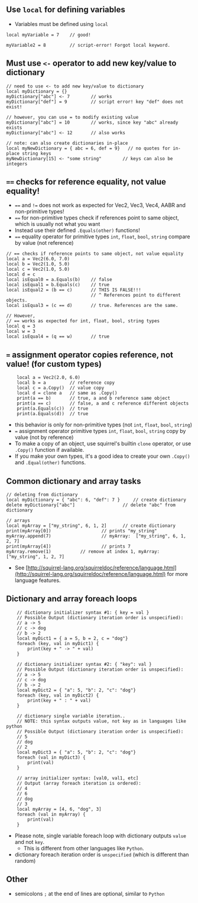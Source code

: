 ## Use `local` for defining variables
- Variables must be defined using `local`
```
local myVariable = 7    // good!

myVariable2 = 8         // script-error! Forgot local keyword.
```

## Must use `<-` operator to add new key/value to dictionary
```
// need to use <- to add new key/value to dictionary
local myDictionary = {}
myDictionary["abc"] <- 7        // works
myDictionary["def"] = 9         // script error! key "def" does not exist!

// however, you can use = to modify existing value
myDictionary["abc"] = 10        // works, since key "abc" already exists
myDictionary["abc"] <- 12       // also works

// note: can also create dictionaries in-place
local myNewDictionary = { abc = 6, def = 9}   // no quotes for in-place string keys
myNewDictionary[15] <- "some string"        // keys can also be integers
```

## `==` checks for reference equality, not value equality!
- `==` and `!=` does not work as expected for Vec2, Vec3, Vec4, AABR and non-primitive types!   
- `==` for non-primitive types check if references point to same object, which is usually not what you want
- Instead use their defined `.Equals(other)` functions!  
- `==` equality operator for primitive types `int`, `float`, `bool`, `string` compare by value (not reference)

```
// == checks if reference points to same object, not value equality
local a = Vec2(6.0, 7.0)
local b = Vec2(1.0, 5.0)
local c = Vec2(1.0, 5.0)
local d = c
local isEqual0 = a.Equals(b)    // false
local isEqual1 = b.Equals(c)    // true
local isEqual2 = (b == c)       // THIS IS FALSE!!!
                                // ^ References point to different objects.
local isEqual3 = (c == d)       // true. References are the same.

// However,
// == works as expected for int, float, bool, string types
local q = 3
local w = 3
local isEqual4 = (q == w)       // true 
```

## `=` assignment operator copies reference, not value! (for custom types)
```
	local a = Vec2(2.0, 6.0)
	local b = a			// reference copy
	local c = a.Copy()	// value copy
	local d = clone a	// same as .Copy()
	print(a == b)		// true, a and b reference same object
	print(a == c)		// false, a and c reference different objects
	print(a.Equals(c))	// true
	print(a.Equals(d))	// true
```
- this behavior is only for non-primitive types (not `int`, `float`, `bool`, `string`)
- `=` assignment operator primitive types `int`, `float`, `bool`, `string` copy by value (not by reference)
- To make a copy of an object, use squirrel's builtin `clone` operator, or use `.Copy()` function if available.
- If you make your own types, it's a good idea to create your own `.Copy()` and `.Equal(other)` functions.

## Common dictionary and array tasks
```
// deleting from dictionary
local myDictionary = { "abc": 6, "def": 7 }     // create dictionary
delete myDictionary["abc"]                  // delete "abc" from dictionary

// arrays
local myArray = ["my_string", 6, 1, 2]      // create dictionary
print(myArray[0])                   // prints "my_string"
myArray.append(7)                   // myArray:  ["my_string", 6, 1, 2, 7]
print(myArray[4])                   // prints 7
myArray.remove(1)           // remove at index 1, myArray: ["my_string", 1, 2, 7]
```
- See [http://squirrel-lang.org/squirreldoc/reference/language.html](http://squirrel-lang.org/squirreldoc/reference/language.html) for more language features.

## Dictionary and array foreach loops
```
	// dictionary initializer syntax #1: { key = val }
	// Possible Output (dictionary iteration order is unspecified):
  	// a -> 5
	// c -> dog
	// b -> 2
	local myDict1 = { a = 5, b = 2, c = "dog"}
	foreach (key, val in myDict1) {
		print(key + " -> " + val)
	}

	// dictionary initializer syntax #2: { "key": val }
	// Possible Output (dictionary iteration order is unspecified):
  	// a -> 5
	// c -> dog
	// b -> 2
	local myDict2 = { "a": 5, "b": 2, "c": "dog"}
	foreach (key, val in myDict2) {
		print(key + " : " + val)
	}

	// dictionary single variable iteration..
	// NOTE: this syntax outputs value, not key as in languages like python
	// Possible Output (dictionary iteration order is unspecified):
	// 5
	// dog
	// 2
	local myDict3 = { "a": 5, "b": 2, "c": "dog"}
	foreach (val in myDict3) {
		print(val)
	}

	// array initializer syntax: [val0, val1, etc]
	// Output (array foreach iteration is ordered):
	// 4
	// 6
	// dog
	// 3
	local myArray = [4, 6, "dog", 3]
	foreach (val in myArray) {
		print(val)
	}
```
- Please note, single variable foreach loop with dictionary outputs `value` and not `key`.
    - This is different from other languages like `Python`.
- dictionary foreach iteration order is `unspecified` (which is different than random)

## Other
- semicolons `;` at the end of lines are optional, similar to `Python`
